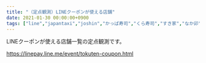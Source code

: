 ```yaml
---
title: "（定点観測）LINEクーポンが使える店舗"
date: 2021-01-30 00:00:00+0900
tags: ["line","japantaxi","joshin","かっぱ寿司","くら寿司","すき家","なか卯","はま寿司","ぱぱす","ウエルシア","エディオン","オーケー","ケンタッキーフライドチキン","ココカラファイン","ココス","コジマ","サミット","サンドラッグ","ジョイフル本田","スシロー","ステーキ宮","セイコーマート","ソフマップ","ダイコクドラッグ","ツルハ","デイリーヤマザキ","トモズ","ビックカメラ","ビッグボーイ","ピザハット","ファミリーマート","フレッシュネスバーガー","ブックオフ","ベイシア","ベルク","マツモトキヨシ","ミニストップ","ミライザカ","ライフ","リンガーハット","ロイヤルホスト","ロフト","ローソン","三代目鳥メロ","出前館","吉野家","和民","土間土間","塚田農場","天丼てんや","小田急百貨店","日高屋","東急ストア","松屋","温野菜","牛角"]
---
```


LINEクーポンが使える店舗一覧の定点観測です。

https://linepay.line.me/event/tokuten-coupon.html
